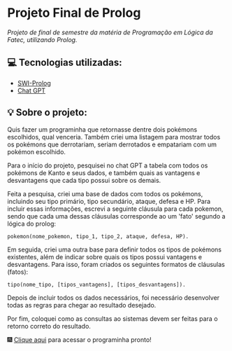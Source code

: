 # Projeto Final de Prolog

*Projeto de final de semestre da matéria de Programação em Lógica da Fatec, utilizando Prolog.*

## 💻 Tecnologias utilizadas:

* [SWI-Prolog](https://www.swi-prolog.org/)
* [Chat GPT](https://chatgpt.com/)

## 💡 Sobre o projeto:

Quis fazer um programinha que retornasse dentre dois pokémons escolhidos, qual venceria. Também criei uma listagem para mostrar todos os pokémons que derrotariam, seriam derrotados e empatariam com um pokémon escolhido.

Para o início do projeto, pesquisei no chat GPT a tabela com todos os pokémons de Kanto e seus dados, e também quais as vantagens e desvantagens que cada tipo possui sobre os demais.

Feita a pesquisa, criei uma base de dados com todos os pokémons, incluindo seu tipo primário, tipo secundário, ataque, defesa e HP. Para incluir essas informações, escrevi a seguinte cláusula para cada pokemon, sendo que cada uma dessas cláusulas corresponde ao um 'fato' segundo a lógica do prolog:
```
pokemon(nome_pokemon, tipo_1, tipo_2, ataque, defesa, HP).
```

Em seguida, criei uma outra base para definir todos os tipos de pokémons existentes, além de indicar sobre quais os tipos possui vantagens e desvantagens. Para isso, foram criados os seguintes formatos de cláusulas (fatos):
```
tipo(nome_tipo, [tipos_vantagens], [tipos_desvantagens]).
```

Depois de incluir todos os dados necessários, foi necessário desenvolver todas as regras para chegar ao resultado desejado.

Por fim, coloquei como as consultas ao sistemas devem ser feitas para o retorno correto do resultado.

🎆 [Clique aqui](/program/projeto_final.pl) para acessar o programinha pronto!